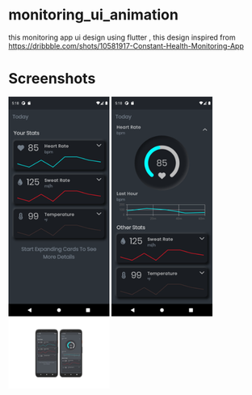 # monitoring_ui_animation
this monitoring app ui design using flutter , this design inspired from https://dribbble.com/shots/10581917-Constant-Health-Monitoring-App
# Screenshots
<img src="screenshots/screenshot_1.png" width=200 height="auto" />
<img src="screenshots/screenshot_2.png" width=200 height="auto" />
<img src="screenshots/screenshots.png" width=200 height="auto" />
